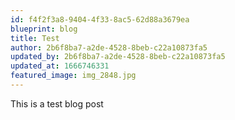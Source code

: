 ```yaml
---
id: f4f2f3a8-9404-4f33-8ac5-62d88a3679ea
blueprint: blog
title: Test
author: 2b6f8ba7-a2de-4528-8beb-c22a10873fa5
updated_by: 2b6f8ba7-a2de-4528-8beb-c22a10873fa5
updated_at: 1666746331
featured_image: img_2848.jpg
---
```

This is a test blog post